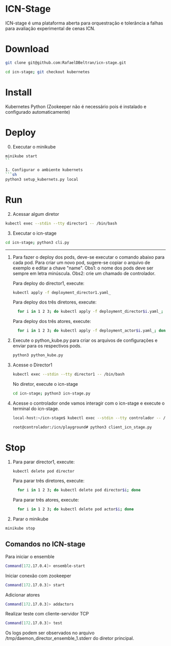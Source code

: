 # ICN-Stage

ICN-stage é uma plataforma aberta para orquestração e tolerância a falhas para avaliação experimental de cenas ICN.

# Download
```sh
git clone git@github.com:RafaelDBeltran/icn-stage.git
```

```sh
cd icn-stage; git checkout kubernetes
```
    
# Install 
Kubernetes
Python
(Zookeeper não é necessário pois é instalado e configurado automaticamente)

# Deploy
0. Executar o minikube 
```sh
minikube start
``

1. Configurar o ambiente kubernets
```sh
python3 setup_kubernets.py local
```

# Run

2. Acessar algum diretor
```sh
kubectl exec --stdin --tty director1 -- /bin/bash
```

3. Executar o icn-stage
```sh
cd icn-stage; python3 cli.py
```

----

1. Para fazer o deploy dos pods, deve-se executar o comando abaixo para cada pod.
   Para criar um novo pod, sugere-se copiar o arquivo de exemplo e editar a chave "name".
   Obs1: o nome dos pods deve ser sempre em letra minúscula.
   Obs2: crie um chamado de controlador.
   
   Para deploy do director1, execute:
    ```sh
    kubectl apply -f deployment_director1.yaml_
    ```
    
    Para deploy dos três diretores, execute:
    ```sh
      for i in 1 2 3; do kubectl apply -f deployment_director$i.yaml_; done
    ```
    
    Para deploy dos três atores, execute:
    ```sh
      for i in 1 2 3; do kubectl apply -f deployment_actor$i.yaml_; done
    ```
    
2. Execute o python_kube.py para criar os arquivos de configurações e enviar para os respectivos pods.

   ```sh
   python3 python_kube.py
   ```
3. Acesse o Director1 

   ```sh
   kubectl exec --stdin --tty director1 -- /bin/bash
   ```
   No diretor, execute o icn-stage
    ```sh
    cd icn-stage; python3 icn-stage.py
   ```

   
4. Acesse o controlador onde vamos interagir com o icn-stage e execute o terminal do icn-stage.

   ```sh
   local-host:~/icn-stage$ kubectl exec --stdin --tty controlador -- /bin/bash

   root@controlador:/icn/playground# python3 client_icn_stage.py
   ```

# Stop


1.  
   Para parar director1, execute:
    ```sh
    kubectl delete pod director
    ```
    
    Para parar três diretores, execute:
    ```sh
      for i in 1 2 3; do kubectl delete pod director$i; done
    ```
    
    Para parar três atores, execute:
    ```sh
      for i in 1 2 3; do kubectl delete pod actor$i; done
    ```
    
2. Parar o minikube 
```sh
minikube stop
```
    
## Comandos no ICN-stage
Para iniciar o ensemble
```sh
Command[172.17.0.4]> ensemble-start
```
Iniciar conexão com zookeeper
```sh
Command[172.17.0.3]> start
```
Adicionar atores
```sh
Command[172.17.0.3]> addactors
```
Realizar teste com cliente-servidor TCP
```sh
Command[172.17.0.3]> test
```

Os logs podem ser observados no arquivo /tmp/daemon_director_ensemble_1.stderr do diretor principal.

[//]: # (These are reference links used in the body of this note and get stripped out when the markdown processor does its job. There is no need to format nicely because it shouldn't be seen. Thanks SO - http://stackoverflow.com/questions/4823468/store-comments-in-markdown-syntax)


   [dill]: <https://github.com/joemccann/dillinger>
   [git-repo-url]: <https://github.com/joemccann/dillinger.git>
   [john gruber]: <http://daringfireball.net>
   [df1]: <http://daringfireball.net/projects/markdown/>
   [markdown-it]: <https://github.com/markdown-it/markdown-it>
   [Ace Editor]: <http://ace.ajax.org>
   [node.js]: <http://nodejs.org>
   [Twitter Bootstrap]: <http://twitter.github.com/bootstrap/>
   [jQuery]: <http://jquery.com>
   [@tjholowaychuk]: <http://twitter.com/tjholowaychuk>
   [express]: <http://expressjs.com>
   [AngularJS]: <http://angularjs.org>
   [Gulp]: <http://gulpjs.com>

   [PlDb]: <https://github.com/joemccann/dillinger/tree/master/plugins/dropbox/README.md>
   [PlGh]: <https://github.com/joemccann/dillinger/tree/master/plugins/github/README.md>
   [PlGd]: <https://github.com/joemccann/dillinger/tree/master/plugins/googledrive/README.md>
   [PlOd]: <https://github.com/joemccann/dillinger/tree/master/plugins/onedrive/README.md>
   [PlMe]: <https://github.com/joemccann/dillinger/tree/master/plugins/medium/README.md>
   [PlGa]: <https://github.com/RahulHP/dillinger/blob/master/plugins/googleanalytics/README.md>
